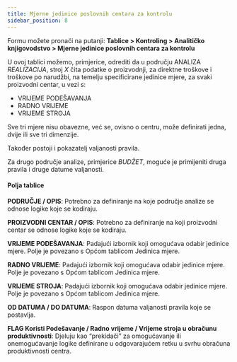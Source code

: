 ```yaml
---
title: Mjerne jedinice poslovnih centara za kontrolu
sidebar_position: 8
---
```


Formu možete pronaći na putanji: **Tablice > Kontroling > Analitičko knjigovodstvo > Mjerne jedinice poslovnih centara za kontrolu**

U ovoj tablici možemo, primjerice, odrediti da u području ANALIZA *REALIZACIJA*, stroj *X* čita podatke o proizvodnji, za direktne troškove i troškove po narudžbi, na temelju specificirane jedinice mjere, za svaki proizvodni centar, u vezi s: 

-	VRIJEME PODEŠAVANJA
-	RADNO VRIJEME 
-	VRIJEME STROJA 

Sve tri mjere nisu obavezne, već se, ovisno o centru, može definirati jedna, dvije ili sve tri dimenzije.

Također postoji i pokazatelj valjanosti pravila. 

Za drugo područje analize, primjerice *BUDŽET*, moguće je primijeniti druga pravila i druge datume valjanosti.

#### Polja tablice

**PODRUČJE / OPIS**: Potrebno za definiranje na koje područje analize se odnose logike koje se kodiraju.

**PROIZVODNI CENTAR / OPIS**: Potrebno za definiranje na koji proizvodni centar se odnose logike koje se kodiraju.

**VRIJEME PODEŠAVANJA**: Padajući izbornik koji omogućava odabir jedinice mjere. Polje je povezano s Općom tablicom Jedinica mjere.

**RADNO VRIJEME**: Padajući izbornik koji omogućava odabir jedinice mjere. Polje je povezano s Općom tablicom Jedinica mjere.

**VRIJEME STROJA**: Padajući izbornik koji omogućava odabir jedinice mjere. Polje je povezano s Općom tablicom Jedinica mjere.

**OD DATUMA / DO DATUMA**: Raspon datuma valjanosti pravila koje se postavlja.

**FLAG Koristi Podešavanje / Radno vrijeme / Vrijeme stroja u obračunu produktivnosti**: Djeluju kao “prekidači” za omogućavanje ili onemogućavanje logike definirane u odgovarajućem retku u svrhu obračuna produktivnosti centra.